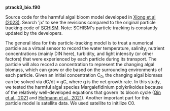 **ptrack3_bio.f90**

Source code for the harmful algal bloom model developed in [Xiong et al (2023)](https://aslopubs.onlinelibrary.wiley.com/doi/full/10.1002/lol2.10308). Search 'jx' to see the revisions compared to the original particle tracking code of [SCHISM](https://github.com/schism-dev/schism/tree/master/src/Utility/Particle_Tracking). Note: SCHISM's particle tracking is constantly updated by the developers.

The general idea for this particle-tracking model is to treat a numerical particle as a virtual sensor to record the water temperature, salinity, nutrient concentrations (mainly DIN here), turbidity, and light intensity (or other factors) that were experienced by each particle during its transport. The particle will also record a concentration to represent the changing algal biomass, which can grow or die based on the surrounding environments of each particle. Given an initial concentration C<sub>0</sub>, the changing algal biomass can be solved via dC/dt = gC, where g is the net growth rate. In this study, we tested the harmful algal species Margalefidinium polykrikoides because of the relatively well-developed equations that govern its bloom cycle ([Qin et al., 2021](https://www.sciencedirect.com/science/article/abs/pii/S1568988321000858) and [Hofmann et al., 2021](https://www.sciencedirect.com/science/article/abs/pii/S1568988321000949)). Another important part for this particle model is satellite data. We used satellite to initilize C0.


